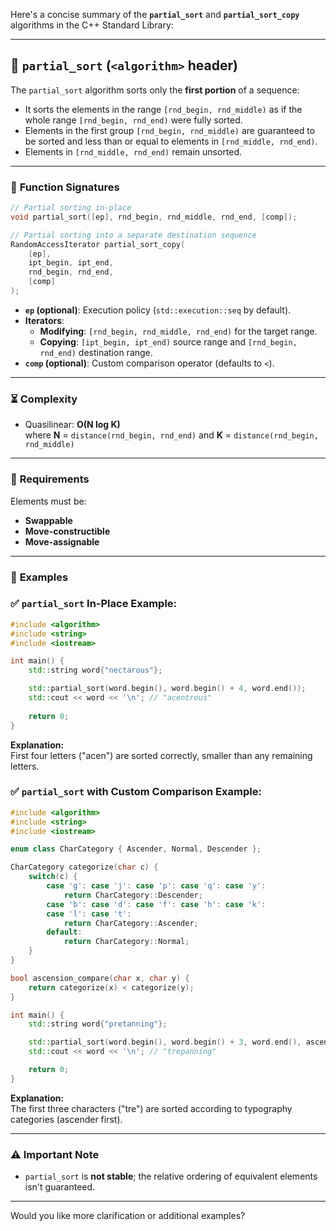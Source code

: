 Here's a concise summary of the **`partial_sort`** and **`partial_sort_copy`** algorithms in the C++ Standard Library:

---

## 🎯 **`partial_sort` (`<algorithm>` header)**

The `partial_sort` algorithm sorts only the **first portion** of a sequence:

- It sorts the elements in the range `[rnd_begin, rnd_middle)` as if the whole range `[rnd_begin, rnd_end)` were fully sorted.
- Elements in the first group `[rnd_begin, rnd_middle)` are guaranteed to be sorted and less than or equal to elements in `[rnd_middle, rnd_end)`.
- Elements in `[rnd_middle, rnd_end)` remain unsorted.

---

### 📌 **Function Signatures**

```cpp
// Partial sorting in-place
void partial_sort([ep], rnd_begin, rnd_middle, rnd_end, [comp]);

// Partial sorting into a separate destination sequence
RandomAccessIterator partial_sort_copy(
    [ep],
    ipt_begin, ipt_end,
    rnd_begin, rnd_end,
    [comp]
);
```

- **`ep` (optional)**: Execution policy (`std::execution::seq` by default).
- **Iterators**:
  - **Modifying**: `[rnd_begin, rnd_middle, rnd_end)` for the target range.
  - **Copying**: `[ipt_begin, ipt_end)` source range and `[rnd_begin, rnd_end)` destination range.
- **`comp` (optional)**: Custom comparison operator (defaults to `<`).

---

### ⏳ **Complexity**

- Quasilinear: **O(N log K)**  
  where **N** = `distance(rnd_begin, rnd_end)` and **K** = `distance(rnd_begin, rnd_middle)`

---

### 🔑 **Requirements**

Elements must be:

- **Swappable**
- **Move-constructible**
- **Move-assignable**

---

### 🧪 **Examples**

### ✅ **`partial_sort` In-Place Example:**

```cpp
#include <algorithm>
#include <string>
#include <iostream>

int main() {
    std::string word{"nectarous"};

    std::partial_sort(word.begin(), word.begin() + 4, word.end());
    std::cout << word << '\n'; // "acentrous"
    
    return 0;
}
```

**Explanation:**  
First four letters ("acen") are sorted correctly, smaller than any remaining letters.

### ✅ **`partial_sort` with Custom Comparison Example:**

```cpp
#include <algorithm>
#include <string>
#include <iostream>

enum class CharCategory { Ascender, Normal, Descender };

CharCategory categorize(char c) {
    switch(c) {
        case 'g': case 'j': case 'p': case 'q': case 'y':
            return CharCategory::Descender;
        case 'b': case 'd': case 'f': case 'h': case 'k':
        case 'l': case 't':
            return CharCategory::Ascender;
        default:
            return CharCategory::Normal;
    }
}

bool ascension_compare(char x, char y) {
    return categorize(x) < categorize(y);
}

int main() {
    std::string word{"pretanning"};

    std::partial_sort(word.begin(), word.begin() + 3, word.end(), ascension_compare);
    std::cout << word << '\n'; // "trepanning"

    return 0;
}
```

**Explanation:**  
The first three characters ("tre") are sorted according to typography categories (ascender first).

---

### ⚠️ **Important Note**

- `partial_sort` is **not stable**; the relative ordering of equivalent elements isn't guaranteed.

---

Would you like more clarification or additional examples?
